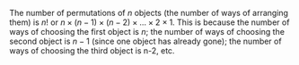 The number of permutations of $n$ objects (the number of ways of
arranging them) is $n!$ or $n \times (n-1) \times (n-2) \times \dots
  \times 2 \times 1$. This is because the number of ways of choosing the
first object is $n$; the number of ways of choosing the second object is
$n-1$ (since one object has already gone); the number of ways of
choosing the third object is n-2, etc.

